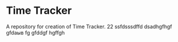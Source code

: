 # Time Tracker
A repository for creation of Time Tracker.
22
ssfdsssdffd
dsadhgfhgf
gfdаыв
fg
gfddgf
hgffgh
